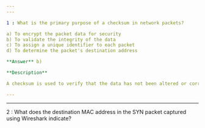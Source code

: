```yaml
---  
---  

1 : What is the primary purpose of a checksum in network packets?  

a) To encrypt the packet data for security  
b) To validate the integrity of the data  
c) To assign a unique identifier to each packet  
d) To determine the packet's destination address  

**Answer** b)  

**Description**  

A checksum is used to verify that the data has not been altered or corrupted during transmission.  

---  
```

---  


2 : What does the destination MAC address in the SYN packet captured using Wireshark indicate?  


